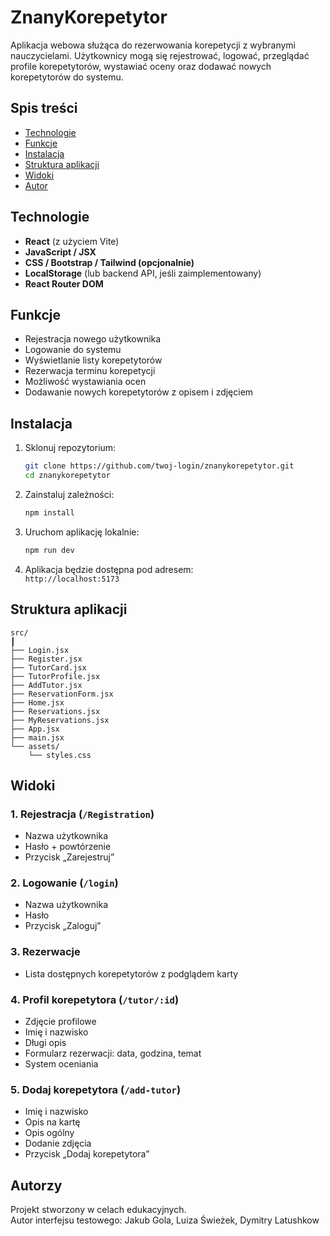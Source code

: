 # ZnanyKorepetytor

Aplikacja webowa służąca do rezerwowania korepetycji z wybranymi nauczycielami. Użytkownicy mogą się rejestrować, logować, przeglądać profile korepetytorów, wystawiać oceny oraz dodawać nowych korepetytorów do systemu.

## Spis treści
- [Technologie](#technologie)
- [Funkcje](#funkcje)
- [Instalacja](#instalacja)
- [Struktura aplikacji](#struktura-aplikacji)
- [Widoki](#widoki)
- [Autor](#autor)

## Technologie

- **React** (z użyciem Vite)
- **JavaScript / JSX**
- **CSS / Bootstrap / Tailwind (opcjonalnie)**
- **LocalStorage** (lub backend API, jeśli zaimplementowany)
- **React Router DOM**

## Funkcje

- Rejestracja nowego użytkownika
- Logowanie do systemu
- Wyświetlanie listy korepetytorów
- Rezerwacja terminu korepetycji
- Możliwość wystawiania ocen
- Dodawanie nowych korepetytorów z opisem i zdjęciem

## Instalacja

1. Sklonuj repozytorium:
   ```bash
   git clone https://github.com/twoj-login/znanykorepetytor.git
   cd znanykorepetytor
   ```

2. Zainstaluj zależności:
   ```bash
   npm install
   ```

3. Uruchom aplikację lokalnie:
   ```bash
   npm run dev
   ```

4. Aplikacja będzie dostępna pod adresem:  
   `http://localhost:5173`

## Struktura aplikacji

```
src/
┃
├── Login.jsx
├── Register.jsx
├── TutorCard.jsx
├── TutorProfile.jsx
├── AddTutor.jsx
├── ReservationForm.jsx
├── Home.jsx
├── Reservations.jsx
├── MyReservations.jsx
├── App.jsx
├── main.jsx
└── assets/
    └── styles.css
```

## Widoki

### 1. Rejestracja (`/Registration`)
- Nazwa użytkownika
- Hasło + powtórzenie
- Przycisk „Zarejestruj”

### 2. Logowanie (`/login`)
- Nazwa użytkownika
- Hasło
- Przycisk „Zaloguj”

### 3. Rezerwacje
- Lista dostępnych korepetytorów z podglądem karty

### 4. Profil korepetytora (`/tutor/:id`)
- Zdjęcie profilowe
- Imię i nazwisko
- Długi opis
- Formularz rezerwacji: data, godzina, temat
- System oceniania

### 5. Dodaj korepetytora (`/add-tutor`)
- Imię i nazwisko
- Opis na kartę
- Opis ogólny
- Dodanie zdjęcia
- Przycisk „Dodaj korepetytora”

## Autorzy

Projekt stworzony w celach edukacyjnych.  
Autor interfejsu testowego: Jakub Gola, Luiza Świeżek, Dymitry Latushkow
